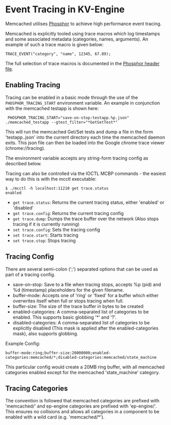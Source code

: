 # Event Tracing in KV-Engine

Memcached utilises [Phosphor](http://github.com/couchbase/phosphor) to achieve
high performance event tracing.

Memcached is explicitly tooled using trace macros which log timestamps and
some associated metadata (categories, names, arguments). An example of such a
trace macro is given below:

    TRACE_EVENT("category", "name", 12345, 67.89);

The full selection of trace macros is documented in the
[Phosphor header file](https://github.com/couchbase/phosphor/blob/master/include/phosphor/phosphor.h).

## Enabling Tracing

Tracing can be enabled in a basic mode through the use of the
`PHOSPHOR_TRACING_START` environment variable. An example in conjunction with
the memcached testapp is shown here:

     PHOSPHOR_TRACING_START="save-on-stop:testapp.%p.json" ./memcached_testapp --gtest_filter="*GetSetTest*"

This will run the memcached Get/Set tests and dump a file in the form
'testapp.<pid>.json' into the current directory each time the memcached daemon
exits. This json file can then be loaded into the Google chrome trace viewer
(chrome://tracing).

The environment variable accepts any string-form tracing config as described
below.

Tracing can also be controlled via the IOCTL MCBP commands - the easiest way
to do this is with the mcctl executable:

    $ ./mcctl -h localhost:11210 get trace.status
    enabled

- `get trace.status`: Returns the current tracing status, either 'enabled' or
'disabled'
- `get trace.config`: Returns the current tracing config
- `get trace.dump`: Dumps the trace buffer over the network (Also stops tracing
if it is currently running)
- `set trace.config`: Sets the tracing config
- `set trace.start`: Starts tracing
- `set trace.stop`: Stops tracing

## Tracing Config
There are several semi-colon (';') separated options that can be used as part of
a tracing config.

- save-on-stop: Save to a file when tracing stops, accepts %p (pid) and %d
(timestamp) placeholders for the given filename.
- buffer-mode: Accepts one of 'ring' or 'fixed' for a buffer which either
overwrites itself when full or stops tracing when full.
- buffer-size: The size of the trace buffer in bytes to be created
- enabled-categories: A comma-separated list of categories to be enabled. This
supports basic globbing '*' and '?'.
- disabled-categories: A comma-separated list of categories to be explicitly
disabled (This mask is applied after the enabled-categories mask), also supports
globbing.

Example Config:

    buffer-mode:ring;buffer-size:20000000;enabled-categories:memcached/*;disabled-categories:memcached/state_machine

This particular config would create a 20MB ring buffer, with all memcached
categories enabled except for the memcached 'state_machine' category.

## Tracing Categories

The convention is followed that memcached categories are prefixed with
'memcached/' and ep-engine categories are prefixed with 'ep-engine/'. This
ensures no collisions and allows all categories in a component to be enabled
with a wild card (e.g. 'memcached/*').
